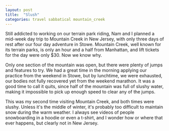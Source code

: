 ```yaml
---
layout: post
title:  "Slush"
categories: travel sabbatical mountain_creek
---
```


Still addicted to working on our terrain park riding, Nam and I planned a mid-week day trip to Mountain Creek in New Jersey, with only three days of rest after our four day adventure in Stowe. Mountain Creek, well known for its terrain parks, is only an hour and a half from Manhattan, and lift tickets for the day were only $30. Now we know why.

Only one section of the mountain was open, but there were plenty of jumps and features to try. We had a great time in the morning applying our practice from the weekend in Stowe, but by lunchtime, we were exhausted, our bodies not fully recovered yet from the weekend marathon. It was a good time to call it quits, since half of the mountain was full of slushy water, making it impossible to pick up enough speed to clear any of the jumps.

This was my second time visiting Mountain Creek, and both times were slushy. Unless it's the middle of winter, it's probably too difficult to maintain snow during the warm weather. I always see videos of people snowboarding in a hoodie or even a t-shirt, and I wonder how or where that ever happens, but clearly not in New Jersey.